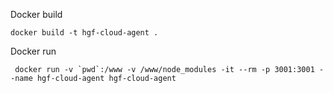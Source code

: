 Docker build

```
docker build -t hgf-cloud-agent .
```

Docker run

```
 docker run -v `pwd`:/www -v /www/node_modules -it --rm -p 3001:3001 --name hgf-cloud-agent hgf-cloud-agent
```
